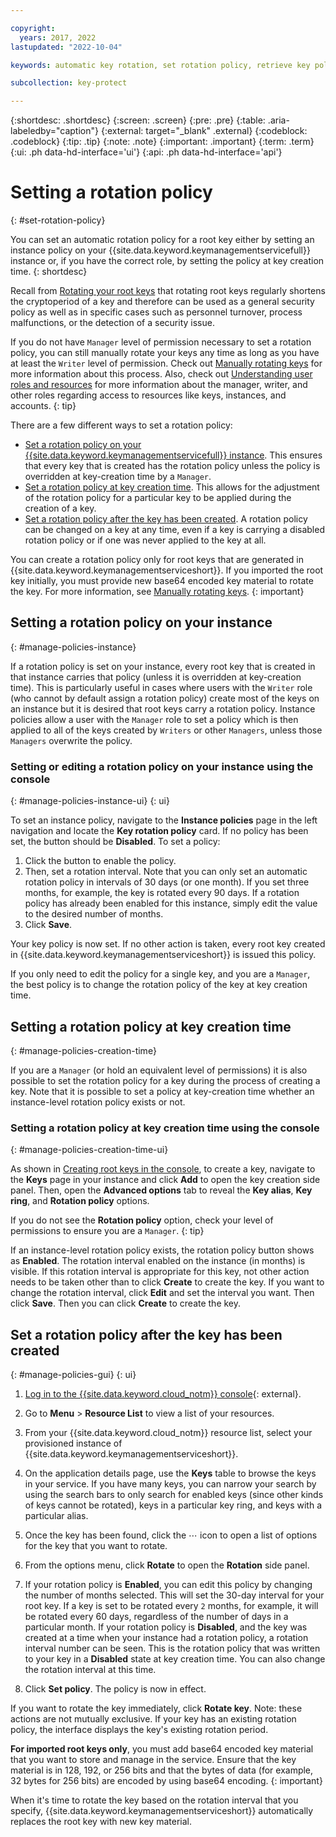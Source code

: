 ```yaml
---

copyright:
  years: 2017, 2022
lastupdated: "2022-10-04"

keywords: automatic key rotation, set rotation policy, retrieve key policy

subcollection: key-protect

---
```


{:shortdesc: .shortdesc}
{:screen: .screen}
{:pre: .pre}
{:table: .aria-labeledby="caption"}
{:external: target="_blank" .external}
{:codeblock: .codeblock}
{:tip: .tip}
{:note: .note}
{:important: .important}
{:term: .term}
{:ui: .ph data-hd-interface='ui'}
{:api: .ph data-hd-interface='api'}

# Setting a rotation policy
{: #set-rotation-policy}

You can set an automatic rotation policy for a root key either by setting an instance policy on your {{site.data.keyword.keymanagementservicefull}} instance or, if you have the correct role, by setting the policy at key creation time.
{: shortdesc}

Recall from [Rotating your root keys](/docs/key-protect?topic=key-protect-key-rotation) that rotating root keys regularly shortens the cryptoperiod of a key and therefore can be used as a general security policy as well as in specific cases such as personnel turnover, process malfunctions, or the detection of a security issue.

If you do not have `Manager` level of permission necessary to set a rotation policy, you can still manually rotate your keys any time as long as you have at least the `Writer` level of permission. Check out [Manually rotating keys](/docs/key-protect?topic=key-protect-rotate-keys) for more information about this process. Also, check out [Understanding user roles and resources](/docs/key-protect?topic=key-protect-manage-access) for more information about the manager, writer, and other roles regarding access to resources like keys, instances, and accounts.
{: tip}

There are a few different ways to set a rotation policy:

* [Set a rotation policy on your {{site.data.keyword.keymanagementservicefull}} instance](#manage-policies-instance). This ensures that every key that is created has the rotation policy unless the policy is overridden at key-creation time by a `Manager`.
* [Set a rotation policy at key creation time](#manage-policies-creation-time). This allows for the adjustment of the rotation policy for a particular key to be applied during the creation of a key.
* [Set a rotation policy after the key has been created](#manage-policies-gui). A rotation policy can be changed on a key at any time, even if a key is carrying a disabled rotation policy or if one was never applied to the key at all.

You can create a rotation policy only for root keys that are generated in {{site.data.keyword.keymanagementserviceshort}}. If you imported the root key initially, you must provide new base64 encoded key material to rotate the key. For more information, see [Manually rotating keys](/docs/key-protect?topic=key-protect-rotate-keys).
{: important}

## Setting a rotation policy on your instance
{: #manage-policies-instance}

If a rotation policy is set on your instance, every root key that is created in that instance carries that policy (unless it is overridden at key-creation time). This is particularly useful in cases where users with the `Writer` role (who cannot by default assign a rotation policy) create most of the keys on an instance but it is desired that root keys carry a rotation policy. Instance policies allow a user with the `Manager` role to set a policy which is then applied to all of the keys created by `Writers` or other `Managers`, unless those `Managers` overwrite the policy.

### Setting or editing a rotation policy on your instance using the console
{: #manage-policies-instance-ui}
{: ui}

To set an instance policy, navigate to the **Instance policies** page in the left navigation and locate the **Key rotation policy** card. If no policy has been set, the button should be **Disabled**. To set a policy:

1. Click the button to enable the policy.
2. Then, set a rotation interval. Note that you can only set an automatic rotation policy in intervals of 30 days (or one month). If you set three months, for example, the key is rotated every 90 days. If a rotation policy has already been enabled for this instance, simply edit the value to the desired number of months.
3. Click **Save**.

Your key policy is now set. If no other action is taken, every root key created in {{site.data.keyword.keymanagementserviceshort}} is issued this policy.

If you only need to edit the policy for a single key, and you are a `Manager`, the best policy is to change the rotation policy of the key at key creation time.

## Setting a rotation policy at key creation time
{: #manage-policies-creation-time}

If you are a `Manager` (or hold an equivalent level of permissions) it is also possible to set the rotation policy for a key during the process of creating a key. Note that it is possible to set a policy at key-creation time whether an instance-level rotation policy exists or not.

### Setting a rotation policy at key creation time using the console
{: #manage-policies-creation-time-ui}

As shown in [Creating root keys in the console](/docs/key-protect?topic=key-protect-create-root-keys#create-root-key-gui), to create a key, navigate to the **Keys** page in your instance and click **Add** to open the key creation side panel. Then, open the **Advanced options** tab to reveal the **Key alias**, **Key ring**, and **Rotation policy** options.

If you do not see the **Rotation policy** option, check your level of permissions to ensure you are a `Manager`.
{: tip}

If an instance-level rotation policy exists, the rotation policy button shows as **Enabled**. The rotation interval enabled on the instance (in months) is visible. If this rotation interval is appropriate for this key, not other action needs to be taken other than to click **Create** to create the key. If you want to change the rotation interval, click **Edit** and set the interval you want. Then click **Save**. Then you can click **Create** to create the key.

## Set a rotation policy after the key has been created
{: #manage-policies-gui}
{: ui}

1. [Log in to the {{site.data.keyword.cloud_notm}} console](/login/){: external}.

2. Go to **Menu** > **Resource List** to view a list of your resources.

3. From your {{site.data.keyword.cloud_notm}} resource list, select your provisioned instance of {{site.data.keyword.keymanagementserviceshort}}.

4. On the application details page, use the **Keys** table to browse the keys in your service. If you have many keys, you can narrow your search by using the search bars to only search for enabled keys (since other kinds of keys cannot be rotated), keys in a particular key ring, and keys with a particular alias.

5. Once the key has been found, click the ⋯ icon to open a list of options for the key that you want to rotate.

6. From the options menu, click **Rotate** to open the **Rotation** side panel.

7. If your rotation policy is **Enabled**, you can edit this policy by changing the number of months selected. This will set the 30-day interval for your root key. If a key is set to be rotated every `2` months, for example, it will be rotated every 60 days, regardless of the number of days in a particular month. If your rotation policy is **Disabled**, and the key was created at a time when your instance had a rotation policy, a rotation interval number can be seen. This is the rotation policy that was written to your key in a **Disabled** state at key creation time. You can also change the rotation interval at this time.

8. Click **Set policy**. The policy is now in effect.

If you want to rotate the key immediately, click **Rotate key**. Note: these actions are not mutually exclusive. If your key has an existing rotation policy, the interface displays the key's existing rotation period.

**For imported root keys only**, you must add base64 encoded key material that you want to store and manage in the service. Ensure that the key material is in 128, 192, or 256 bits and that the bytes of data (for example, 32 bytes for 256 bits) are encoded by using base64 encoding.
{: important}

When it's time to rotate the key based on the rotation interval that you specify, {{site.data.keyword.keymanagementserviceshort}} automatically replaces the root key with new key material.




